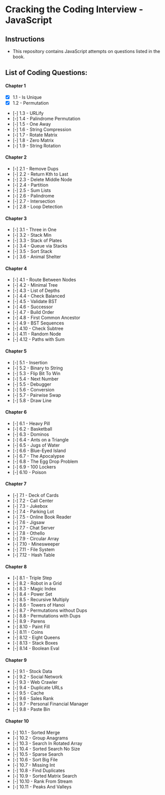 # Cracking the Coding Interview - JavaScript

## Instructions

- This repository contains JavaScript attempts on questions listed in the book.

## List of Coding Questions:

#### Chapter 1
- [x] 1.1 - Is Unique
- [x] 1.2 - Permutation
- [-] 1.3 - URLify
- [-] 1.4 - Palindrome Permutation
- [-] 1.5 - One Away
- [-] 1.6 - String Compression
- [-] 1.7 - Rotate Matrix
- [-] 1.8 - Zero Matrix
- [-] 1.9 - String Rotation

#### Chapter 2
- [-] 2.1 - Remove Dups
- [-] 2.2 - Return Kth to Last
- [-] 2.3 - Delete Middle Node
- [-] 2.4 - Partition
- [-] 2.5 - Sum Lists
- [-] 2.6 - Palindrome
- [-] 2.7 - Intersection
- [-] 2.8 - Loop Detection

#### Chapter 3
- [-] 3.1 - Three in One
- [-] 3.2 - Stack Min
- [-] 3.3 - Stack of Plates
- [-] 3.4 - Queue via Stacks
- [-] 3.5 - Sort Stack
- [-] 3.6 - Animal Shelter

#### Chapter 4
- [-] 4.1 - Route Between Nodes
- [-] 4.2 - Minimal Tree
- [-] 4.3 - List of Depths
- [-] 4.4 - Check Balanced
- [-] 4.5 - Validate BST
- [-] 4.6 - Successor
- [-] 4.7 - Build Order
- [-] 4.8 - First Common Ancestor
- [-] 4.9 - BST Sequences
- [-] 4.10 - Check Subtree
- [-] 4.11 - Random Node
- [-] 4.12 - Paths with Sum

#### Chapter 5
- [-] 5.1 - Insertion
- [-] 5.2 - Binary to String
- [-] 5.3 - Flip Bit To Win
- [-] 5.4 - Next Number
- [-] 5.5 - Debugger
- [-] 5.6 - Conversion
- [-] 5.7 - Pairwise Swap
- [-] 5.8 - Draw Line

#### Chapter 6
- [-] 6.1 - Heavy Pill
- [-] 6.2 - Basketball
- [-] 6.3 - Dominos
- [-] 6.4 - Ants on a Triangle
- [-] 6.5 - Jugs of Water
- [-] 6.6 - Blue-Eyed Island
- [-] 6.7 - The Apocalypse
- [-] 6.8 - The Egg Drop Problem
- [-] 6.9 - 100 Lockers
- [-] 6.10 - Poison

#### Chapter 7
- [-] 7.1 - Deck of Cards
- [-] 7.2 - Call Center
- [-] 7.3 - Jukebox
- [-] 7.4 - Parking Lot
- [-] 7.5 - Online Book Reader
- [-] 7.6 - Jigsaw
- [-] 7.7 - Chat Server
- [-] 7.8 - Othello
- [-] 7.9 - Circular Array
- [-] 7.10 - Minesweeper
- [-] 7.11 - File System
- [-] 7.12 - Hash Table

#### Chapter 8
- [-] 8.1 - Triple Step
- [-] 8.2 - Robot in a Grid
- [-] 8.3 - Magic Index
- [-] 8.4 - Power Set
- [-] 8.5 - Recursive Multiply
- [-] 8.6 - Towers of Hanoi
- [-] 8.7 - Permutations without Dups
- [-] 8.8 - Permutations with Dups
- [-] 8.9 - Parens
- [-] 8.10 - Paint Fill
- [-] 8.11 - Coins
- [-] 8.12 - Eight Queens
- [-] 8.13 - Stack Boxes
- [-] 8.14 - Boolean Eval

#### Chapter 9
- [-] 9.1 - Stock Data
- [-] 9.2 - Social Network
- [-] 9.3 - Web Crawler
- [-] 9.4 - Duplicate URLs
- [-] 9.5 - Cache
- [-] 9.6 - Sales Rank
- [-] 9.7 - Personal Financial Manager
- [-] 9.8 - Paste Bin

#### Chapter 10
- [-] 10.1 - Sorted Merge
- [-] 10.2 - Group Anagrams
- [-] 10.3 - Search In Rotated Array
- [-] 10.4 - Sorted Search No Size
- [-] 10.5 - Sparse Search
- [-] 10.6 - Sort Big File
- [-] 10.7 - Missing Int
- [-] 10.8 - Find Duplicates
- [-] 10.9 - Sorted Matrix Search
- [-] 10.10 - Rank From Stream
- [-] 10.11 - Peaks And Valleys

